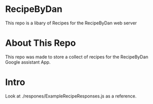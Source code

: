 # RecipeByDan

This repo is a libary of Recipes for the RecipeByDan web server

# About This Repo

This repo was made to store a collect of recipes for the RecipeByDan Google assistant App.



# Intro

Look at ./respones/ExampleRecipeResponses.js as a reference.
